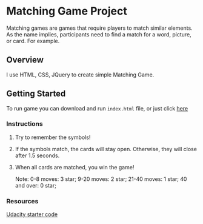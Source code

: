 # Matching Game Project

Matching games are games that require players to match similar elements. As the name implies, participants need to find a match for a word, picture, or card. For example.

## Overview

I use HTML, CSS, JQuery to create simple Matching Game.

## Getting Started

To run game you can download and run ```index.html``` file, or just click [here]()

### Instructions

1. Try to remember the symbols!
2. If the symbols match, the cards will stay open. Otherwise, they will close after 1.5 seconds.
3. When all cards are matched, you win the game!

	Note: 
	0-8 moves: 3 star;
	9-20 moves: 2 star;
	21-40 moves: 1 star;
	40 and over: 0 star; 

### Resources

[Udacity starter code](https://github.com/udacity/fend-project-memory-game)